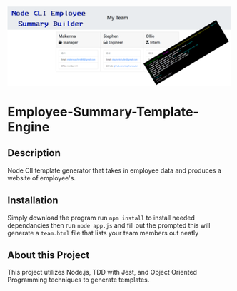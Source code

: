 <img src="./assets/screenshot.PNG" alt="html image" width="500"/>

# Employee-Summary-Template-Engine

## Description
Node ClI template generator that takes in employee data and produces a website of employee's.

## Installation
Simply download the program
run ```npm install``` to install needed dependancies
then run ```node app.js``` and fill out the prompted
this will generate a ```team.html``` file that lists your team members out neatly 

## About this Project
This project utilizes Node.js, TDD with Jest, and Object Oriented Programming techniques to generate templates. 

